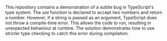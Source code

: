 This repository contains a demonstration of a subtle bug in TypeScript's type system.  The `add` function is declared to accept two numbers and return a number. However, if a string is passed as an argument, TypeScript does not throw a compile-time error. This allows the code to run, resulting in unexpected behaviour at runtime.  The solution demonstrates how to use stricter type checking to catch this error during compilation. 